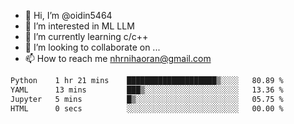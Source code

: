 - 👋 Hi, I’m @oidin5464
- 👀 I’m interested in ML LLM
- 🌱 I’m currently learning c/c++
- 💞️ I’m looking to collaborate on ...
- 📫 How to reach me nhrnihaoran@gmail.com

<!--START_SECTION:waka-->

```txt
Python    1 hr 21 mins    ████████████████████▒░░░░   80.89 %
YAML      13 mins         ███▒░░░░░░░░░░░░░░░░░░░░░   13.36 %
Jupyter   5 mins          █▒░░░░░░░░░░░░░░░░░░░░░░░   05.75 %
HTML      0 secs          ░░░░░░░░░░░░░░░░░░░░░░░░░   00.00 %
```

<!--END_SECTION:waka-->

<!---
oidin5464/oidin5464 is a ✨ special ✨ repository because its `README.md` (this file) appears on your GitHub profile.
You can click the Preview link to take a look at your changes.
--->
